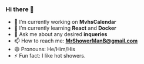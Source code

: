 ### Hi there 👋

<!-- **ShowerProductions/ShowerProductions** is a ✨ _special_ ✨ repository because its `README.md` (this file) appears on your GitHub profile. -->

<!-- Here are some ideas to get you started: -->

- 🔭 I’m currently working on **MvhsCalendar**
- 🌱 I’m currently learning **React** and **Docker**
- 💬 Ask me about any desired **inqueries**
- 📫 How to reach me: **MrShowerManB@gmail.com**
- 😄 Pronouns: He/Him/His
- ⚡ Fun fact: I like hot showers.


